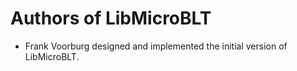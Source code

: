 # Authors of LibMicroBLT

* Frank Voorburg designed and implemented the initial version of LibMicroBLT.

